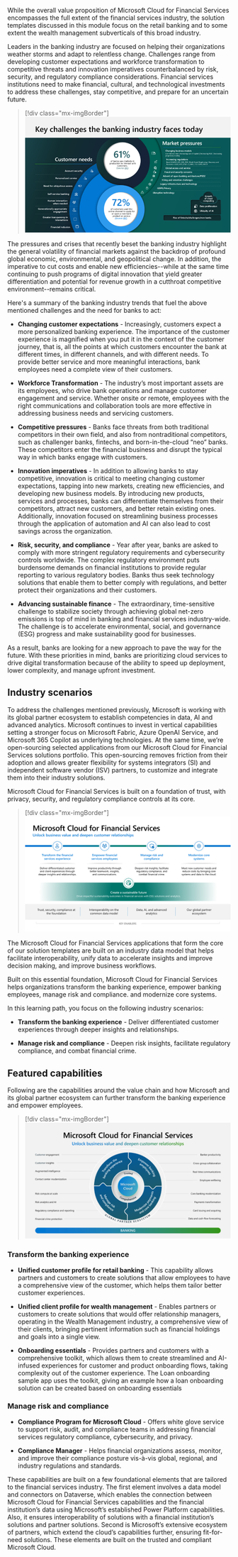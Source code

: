 While the overall value proposition of Microsoft Cloud for Financial Services encompasses the full extent of the financial services industry, the solution templates discussed in this module focus on the retail banking and to some extent the wealth management subverticals of this broad industry.

Leaders in the banking industry are focused on helping their organizations weather storms and adapt to relentless change. Challenges range from developing customer expectations and workforce transformation to competitive threats and innovation imperatives counterbalanced by risk, security, and regulatory compliance considerations. Financial services institutions need to make financial, cultural, and technological investments to address these challenges, stay competitive, and prepare for an uncertain future.

> [!div class="mx-imgBorder"]
> [![Diagram of key challenges the banking industry faces.](../media/key-challenges.png)](../media/key-challenges.png#lightbox)

The pressures and crises that recently beset the banking industry highlight the general volatility of financial markets against the backdrop of profound global economic, environmental, and geopolitical change. In addition, the imperative to cut costs and enable new efficiencies--while at the same time continuing to push programs of digital innovation that yield greater differentiation and potential for revenue growth in a cutthroat competitive environment--remains critical.

Here's a summary of the banking industry trends that fuel the above mentioned challenges and the need for banks to act:

- **Changing customer expectations** - Increasingly, customers expect a more personalized banking experience. The importance of the customer experience is magnified when you put it in the context of the customer journey, that is, all the points at which customers encounter the bank at different times, in different channels, and with different needs. To provide better service and more meaningful interactions, bank employees need a complete view of their customers.

- **Workforce Transformation** - The industry’s most important assets are its employees, who drive bank operations and manage customer engagement and service. Whether onsite or remote, employees with the right communications and collaboration tools are more effective in addressing business needs and servicing customers.

- **Competitive pressures** - Banks face threats from both traditional competitors in their own field, and also from nontraditional competitors, such as challenger banks, fintechs, and born-in-the-cloud “neo” banks. These competitors enter the financial business and disrupt the typical way in which banks engage with customers.

- **Innovation imperatives** - In addition to allowing banks to stay competitive, innovation is critical to meeting changing customer expectations, tapping into new markets, creating new efficiencies, and developing new business models. By introducing new products, services and processes, banks can differentiate themselves from their competitors, attract new customers, and better retain existing ones. Additionally, innovation focused on streamlining business processes through the application of automation and AI can also lead to cost savings across the organization.

- **Risk, security, and compliance** - Year after year, banks are asked to comply with more stringent regulatory requirements and cybersecurity controls worldwide. The complex regulatory environment puts burdensome demands on financial institutions to provide regular reporting to various regulatory bodies. Banks thus seek technology solutions that enable them to better comply with regulations, and better protect their organizations and their customers.

- **Advancing sustainable finance** - The extraordinary, time-sensitive challenge to stabilize society through achieving global net-zero emissions is top of mind in banking and financial services industry-wide. The challenge is to accelerate environmental, social, and governance (ESG) progress and make sustainability good for businesses.

As a result, banks are looking for a new approach to pave the way for the future. With these priorities in mind, banks are prioritizing cloud services to drive digital transformation because of the ability to speed up deployment, lower complexity, and manage upfront investment.

## Industry scenarios

To address the challenges mentioned previously, Microsoft is working with its global partner ecosystem to establish competencies in data, AI and advanced analytics. Microsoft continues to invest in vertical capabilities setting a stronger focus on Microsoft Fabric, Azure OpenAI Service, and Microsoft 365 Copilot as underlying technologies. At the same time, we’re open-sourcing selected applications from our Microsoft Cloud for Financial Services solutions portfolio. This open-sourcing removes friction from their adoption and allows greater flexibility for systems integrators (SI) and independent software vendor (ISV) partners, to customize and integrate them into their industry solutions.

Microsoft Cloud for Financial Services is built on a foundation of trust, with privacy, security, and regulatory compliance controls at its core.

> [!div class="mx-imgBorder"]
> [![Diagram of Microsoft Cloud for Financial Services scenarios.](../media/financial-services.png)](../media/financial-services.png#lightbox)

The Microsoft Cloud for Financial Services applications that form the core of our solution templates are built on an industry data model that helps facilitate interoperability, unify data to accelerate insights and improve decision making, and improve business workflows.

Built on this essential foundation, Microsoft Cloud for Financial Services helps organizations transform the banking experience, empower banking employees, manage risk and compliance. and modernize core systems.

In this learning path, you focus on the following industry scenarios:

-   **Transform the banking experience** - Deliver differentiated customer experiences through deeper insights and relationships.

-   **Manage risk and compliance** - Deepen risk insights, facilitate regulatory compliance, and combat financial crime.

## Featured capabilities

Following are the capabilities around the value chain and how Microsoft and its global partner ecosystem can further transform the banking experience and empower employees.

> [!div class="mx-imgBorder"]
> [![Diagram of the capabilities that are enabled through prioritized scenarios.](../media/capabilities.png)](../media/capabilities.png#lightbox)

### Transform the banking experience

- **Unified customer profile for retail banking** - This capability allows partners and customers to create solutions that allow employees to have a comprehensive view of the customer, which helps them tailor better customer experiences.

- **Unified client profile for wealth management** - Enables partners or customers to create solutions that would offer relationship managers, operating in the Wealth Management industry, a comprehensive view of their clients, bringing pertinent information such as financial holdings and goals into a single view.

- **Onboarding essentials** - Provides partners and customers with a comprehensive toolkit, which allows them to create streamlined and AI-infused experiences for customer and product onboarding flows, taking complexity out of the customer experience. The Loan onboarding sample app uses the toolkit, giving an example how a loan onboarding solution can be created based on onboarding essentials

### Manage risk and compliance

- **Compliance Program for Microsoft Cloud** - Offers white glove service to support risk, audit, and compliance teams in addressing financial services regulatory compliance, cybersecurity, and privacy.

- **Compliance Manager** - Helps financial organizations assess, monitor, and improve their compliance posture vis-à-vis global, regional, and industry regulations and standards.

These capabilities are built on a few foundational elements that are tailored to the financial services industry. The first element involves a data model and connectors on Dataverse, which enables the connection between Microsoft Cloud for Financial Services capabilities and the financial institution’s data using Microsoft’s established Power Platform capabilities. Also, it ensures interoperability of solutions with a financial institution’s solutions and partner solutions. Second is Microsoft’s extensive ecosystem of partners, which extend the cloud’s capabilities further, ensuring fit-for-need solutions. These elements are built on the trusted and compliant Microsoft Cloud.
